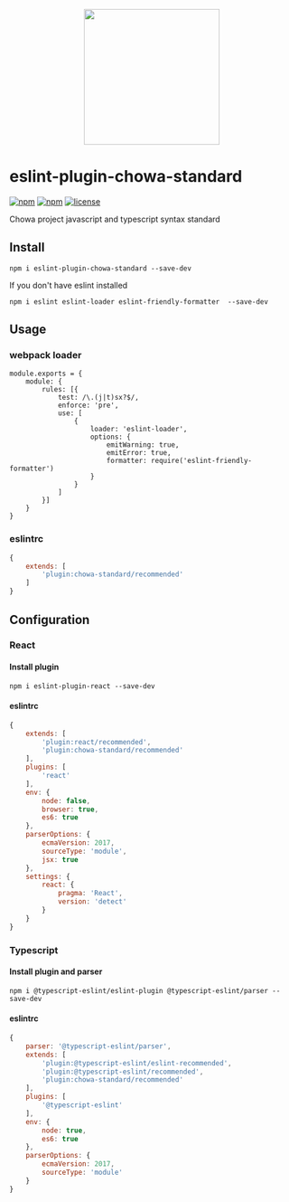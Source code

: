 <p align="center">
    <img src="http://upload.ouliu.net/i/20200108163318i47lq.png" width="240">
</p>

# eslint-plugin-chowa-standard

[![npm](https://img.shields.io/npm/v/eslint-plugin-chowa-standard.svg)](https://www.npmjs.com/package/eslint-plugin-chowa-standard)
[![npm](https://img.shields.io/npm/dm/eslint-plugin-chowa-standard.svg)](https://www.npmjs.com/package/eslint-plugin-chowa-standard)
[![license](https://img.shields.io/github/license/mashape/apistatus.svg?maxAge=2592000)](https://opensource.org/licenses/MIT)


Chowa project javascript and typescript syntax standard

## Install

```
npm i eslint-plugin-chowa-standard --save-dev
```

If you don't have eslint installed

```
npm i eslint eslint-loader eslint-friendly-formatter  --save-dev
```

## Usage

### webpack loader

```
module.exports = {
    module: {
        rules: [{
            test: /\.(j|t)sx?$/,
            enforce: 'pre',
            use: [
                {
                    loader: 'eslint-loader',
                    options: {
                        emitWarning: true,
                        emitError: true,
                        formatter: require('eslint-friendly-formatter')
                    }
                }
            ]
        }]
    }
}

```
### eslintrc

```js
{
    extends: [
        'plugin:chowa-standard/recommended'
    ]
}
```


## Configuration

### React

#### Install plugin

```
npm i eslint-plugin-react --save-dev
```

#### eslintrc

```js
{
    extends: [
        'plugin:react/recommended',
        'plugin:chowa-standard/recommended'
    ],
    plugins: [
        'react'
    ],
    env: {
        node: false,
        browser: true,
        es6: true
    },
    parserOptions: {
        ecmaVersion: 2017,
        sourceType: 'module',
        jsx: true
    },
    settings: {
        react: {
            pragma: 'React',
            version: 'detect'
        }
    }
}
```

### Typescript

#### Install plugin and parser

```
npm i @typescript-eslint/eslint-plugin @typescript-eslint/parser --save-dev
```

#### eslintrc

```js
{
    parser: '@typescript-eslint/parser',
    extends: [
        'plugin:@typescript-eslint/eslint-recommended',
        'plugin:@typescript-eslint/recommended',
        'plugin:chowa-standard/recommended'
    ],
    plugins: [
        '@typescript-eslint'
    ],
    env: {
        node: true,
        es6: true
    },
    parserOptions: {
        ecmaVersion: 2017,
        sourceType: 'module'
    }
}
```
